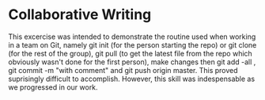 Collaborative Writing
=============
This excercise was intended to demonstrate the routine used when working in a team on Git, namely git init
(for the person starting the repo)  or git clone (for the rest of the group), git pull (to get the latest file 
from the repo which obviously wasn't done for the first person), make changes then git add -all
, git commit -m "with comment" and git push origin master. 
This proved suprisingly difficult to accomplish. However, this skill was indespensable as we progressed in our 
work.
